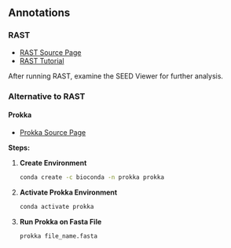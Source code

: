 ## Annotations

### RAST

- [RAST Source Page](https://rast.nmpdr.org/rast.cgi?page=Upload)
- [RAST Tutorial](https://www.theseed.org/wiki/SEED_Viewer_Tutorial)

After running RAST, examine the SEED Viewer for further analysis.

### Alternative to RAST

#### Prokka

- [Prokka Source Page](https://github.com/tseemann/prokka)

**Steps:**

1. **Create Environment**
    ```bash
    conda create -c bioconda -n prokka prokka
    ```

2. **Activate Prokka Environment**
    ```bash
    conda activate prokka
    ```

3. **Run Prokka on Fasta File**
    ```bash
    prokka file_name.fasta
    ```